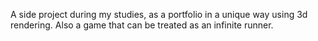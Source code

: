 A side project during my studies, as a portfolio in a unique way using 3d rendering. Also a game that can be treated as an infinite runner.
